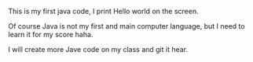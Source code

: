 This is my first java code, I print Hello world on the screen. 

Of course Java is not my first and main computer language, but I need to learn it for my score haha.

I will create more Jave code on my class and git it hear.